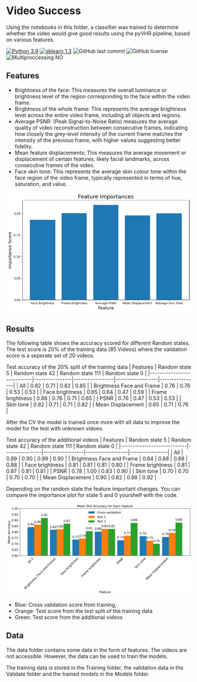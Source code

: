 # Video Success

Using the notebooks in this folder, a classifier was trained to determine whether the video would give good results using the pyVHR pipeline, based on various features. 

[![Python 3.9](https://img.shields.io/badge/python-3.9-blue.svg)](https://www.python.org/downloads/release/python-390/)
[![sklearn 1.3](https://img.shields.io/badge/sklearn-1.3-blue.svg)](https://scikit-learn.org/stable/whats_new/v1.3.html#version-1-3-2)
![GitHub last commit](https://img.shields.io/github/last-commit/morijx/Raspi_cardiac_wave)
![GitHub license](https://img.shields.io/github/license/morijx/Raspi_cardiac_wave)
![Multiproccessing NO](https://img.shields.io/badge/Multiprocessing-NO-red.svg)

## Features
- Brightness of the face: This measures the overall luminance or brightness level of the region
corresponding to the face within the video frame.
- Brightness of the whole frame: This represents the average brightness level across the entire video
frame, including all objects and regions.
- Average PSNR: (Peak Signal-to-Noise Ratio) measures the average quality of video reconstruction
between consecutive frames, indicating how closely the grey-level intensity of the current frame
matches the intensity of the previous frame, with higher values suggesting better fidelity.
- Mean feature displacements: This measures the average movement or displacement of certain
features, likely facial landmarks, across consecutive frames of the video.
- Face skin tone: This represents the average skin colour tone within the face region of the video
frame, typically represented in terms of hue, saturation, and value.


![image](../Images/Feature_importance_all.png)


## Results
The following table shows the accuracy scored for different Random states. The test score is 20% of the training data (85 Videos) where the validation score is a seperate set of 20 videos.

Test accuracy of the 20% split of the training data
| Features                   | Random state 5 | Random state 42 | Random state 111 | Random state 0 |
|----------------------------|----------------|-----------------|------------------|----------------|
| All                        | 0.82           | 0.71            | 0.82             | 0.65           |
| Brightness Face and Frame  | 0.76           | 0.76            | 0.53             | 0.53           |
| Face brightness            | 0.65           | 0.64            | 0.47             | 0.59           |
| Frame brightness           | 0.88           | 0.76            | 0.71             | 0.65           |
| PSNR                       | 0.76           | 0.47            | 0.53             | 0.53           |
| Skin tone                  | 0.82           | 0.71            | 0.71             | 0.82           |
| Mean Displacement          | 0.65           | 0.71            | 0.76             |

After the CV the model is trained once more with all data to improve the model for the test with unknown vidoes.

Test accuracy of the additional videos
| Features                   | Random state 5 | Random state 42 | Random state 111 | Random state 0 |
|----------------------------|----------------|-----------------|------------------|----------------|
| All                        | 0.89           | 0.90            | 0.99             | 0.90           |
| Brightness Face and Frame  | 0.84           | 0.88            | 0.88             | 0.88           |
| Face brightness            | 0.81           | 0.81            | 0.81             | 0.80           |
| Frame brightness           | 0.81           | 0.87            | 0.81             | 0.81           |
| PSNR                       | 0.78           | 1.00            | 0.83             | 0.90           |
| Skin tone                  | 0.70           | 0.70            | 0.70             | 0.70           |
| Mean Displacement          | 0.90           | 0.82            | 0.88             | 0.92           |


Depending on the random state the feature important changes. You can compare the importance plot for state 5 and 0 yourshelf with the code.

![image](../Images/Classifier.png)

- Blue: Cross validation score from training,
- Orange: Test score from the test split of the training data
- Green: Test score from the additional videos

## Data

The data folder contains some data in the form of features. The videos are not accessible. 
However, the data can be used to train the models. 

The training data is stored in the Training folder, the validation data in the Validate folder and the trained models in the Models folder. 




